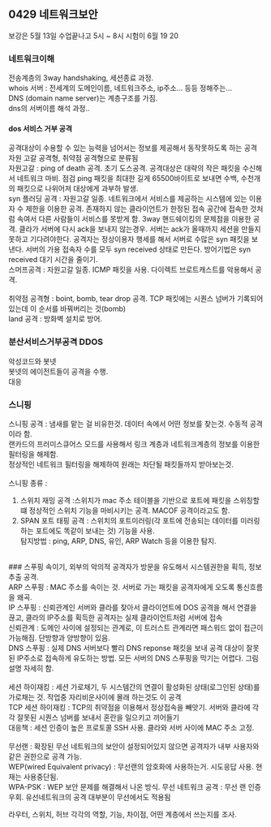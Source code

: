 ## 0429 네트워크보안
보강은 5월 13일 수업끝나고 5시 ~ 8시 
시험이 6월 19 20
<br>
### 네트워크이해
전송계층의 3way handshaking, 세션종료 과정. <br>
whois 서버 : 전세계의 도메인이름, 네트워크주소, ip주소... 등등 정해주는... <br>
DNS (domain name server)는 계층구조를 가짐. <br>
dns의 서버이름 해석 과정.. <br>

#### dos  서비스 거부 공격
공격대상이 수용할 수 있는 능력을 넘어서는 정보를 제공해서 동작못하도록 하는 공격 <br>
자원 고갈 공격형, 취약점 공격형으로 분류됨 <br>
자원고갈 : ping of death 공격. 초기 도스공격. 공격대상은 대략의 작은 패킷을 수신해서 네트워크 마비. 점검 ping 패킷을 최대한 길게 65500바이트로 보내면 수백, 수천개의 패킷으로 나위어져 대상에게 과부하 발생. <br>
syn 플러딩 공격 : 자원고갈 일종. 네트워크에서 서비스를 제공하는 시스템에 있는 이용자 수 제한을 이용한 공격. 존재하지 않는 클라이언트가 한정된 접속 공간에 접속한 것처럼 속여서 다른 사람들이 서비스를 못받게 함. 3way 핸드쉐이킹의 문제점을 이용한 공격. 클라가 서버에 다시 ack을 보내지 않는경우. 서버는 ack가 올때까지 세션을 만들지못하고 기다려야한다.  공격자는 정상이용자 행세를 해서 서버로 수많은 syn 패킷을 보낸다. 서버의 가용 접속자 수를 모두 syn received 상태로 만든다. 방어기법은 syn received 대기 시간을 줄이기.<br>
스머프공격 : 자원고갈 일종. ICMP 패킷을 사용. 다이렉트 브로트캐스트를 악용해서 공격. <br>
<br>
취약점 공격형 : boint, bomb, tear drop 공격.  TCP 패킷에는 시퀀스 넘버가 기록되어있는데 이 순서를 바꿔버리는 것(bomb) <br>
land 공격 : 방화벽 설치로 방어. 

### 분산서비스거부공격 DDOS
악성코드와 봇넷 <br> 
봇넷의 에이전트들이 공격을 수행. <br>
대응 

### 스니핑
스니핑 공격 : 냄새를 맡는 걸 비유한것. 데이터 속에서 어떤 정보를 찾는것. 수동적 공격이라 함.<br>
랜카드의 프러미스큐어스 모드를 사용해서 링크 계층과 네트워크계층의 정보를 이용한 필터링을 해제함. <br> 
정상적인 네트워크 필터링을 해제하여 원래는 차단될 패킷들까지 받아보는것. <br>
<br>
스니핑 종류 :  <br>
1. 스위치 재밍 공격 :스위치가 mac 주소 테이블을 기반으로 포트에 패킷을 스위칭할 떄 정상적인 스위치 기능을 마비시키는 공격. MACOF 공격이라고도 함. <br>
2. SPAN 포트 태핑 공격 : 스위치의 포트미러링(각 포트에 전송되는 데이터를 미러링하는 포트에도 똑같이 보내는 것) 기능을 사용. <br>
탐지방법 : ping, ARP, DNS, 유인, ARP Watch 등을 이용한 탐지. <br>

<br>
### 스푸핑
속이기, 외부의 악의적 공격자가 방문을 유도해서 시스템권한을 획득, 정보 추출 공격. <br>
ARP 스푸핑 : MAC 주소를 속이는 것. 서버로 가는 패킷을 공격자에게 오도록 통신흐름을 왜곡. <br>
IP 스푸핑 : 신뢰관계인 서버와 클라를 찾아서 클라이언트에 DOS 공격을 해서 연결을 끊고, 클라의 IP주소를 획득한 공격자는 실제 클라이언트처럼 서버에 접속 <br>
신뢰관계 : 도메인 사이에 설정되는 관계로, 이 트러스트 관계라면 패스워드 없이 접근이 가능해짐. 단방향과 양방향이 있음.<br>
DNS 스푸핑 : 실제 DNS 서버보다 빨리 DNS reponse 패킷을 보내 공격 대상이 잘못된 IP주소로 접속하게 유도하는 방법. 모든 서버의 DNS 스푸핑을 막기는 어렵다. 그림 설명 자세히 함.<br>
<br>
세션 하이재킹 : 세션 가로채기, 두 시스템간의 연결이 활성화된 상태(로그인된 상태)를 가로채는 것. 작업중 자리비운사이에 몰래 하는것도 이 공격<br>
TCP 세션 하이재킹 : TCP의 취약점을 이용해서 정상접속을 빼앗기. 서버와 클라에 각각 잘못된 시퀀스 넘버를 보내서 혼란을 일으키고 끼어들기 <br>
대응책 : 세션 인증이 높은 프로토콜 SSH 사용. 클라와 서버 사이에 MAC 주소 고정. <br>
<br>
무선랜 : 확장된 무선 네트워크의 보안이 설정되어있지 않으면 공격자가 내부 사용자와 같은 권한으로 공격 가능. <br>
WEP(wired Equivalent privacy) : 무선랜의 암호화에 사용하는거. 시도응답 사용. 현재는 사용중단됨.<br>
WPA-PSK : WEP 보안 문제를 해결해서 나온 방식.
무선 네트워크 공격 : 무선 랜 인증 우회. 유선네트워크의 공격 대부분이 무선에서도 적용됨 <br>

라우터, 스위치, 허브 각각의 역할, 기능, 차이점, 어떤 계층에서 쓰는지를 조사. <br> 
